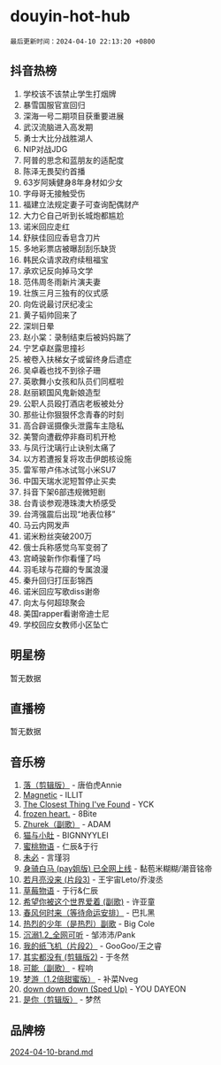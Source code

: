 # douyin-hot-hub

`最后更新时间：2024-04-10 22:13:20 +0800`

## 抖音热榜

1. 学校该不该禁止学生打烟牌
1. 暴雪国服官宣回归
1. 深海一号二期项目获重要进展
1. 武汉流脑进入高发期
1. 勇士大比分战胜湖人
1. NIP对战JDG
1. 阿普的思念和蓝朋友的适配度
1. 陈泽无畏契约首播
1. 63岁阿姨健身8年身材如少女
1. 字母哥无接触受伤
1. 福建立法规定妻子可查询配偶财产
1. 大力仑自己听到长城炮都尴尬
1. 诺米回应走红
1. 舒肤佳回应香皂含刀片
1. 多地彩票店被曝刮刮乐缺货
1. 韩民众请求政府续租福宝
1. 承欢记反向掉马文学
1. 范伟周冬雨新片演夫妻
1. 壮族三月三独有的仪式感
1. 向佐说最讨厌纪凌尘
1. 黄子韬帅回来了
1. 深圳日晕
1. 赵小棠：录制结束后被妈妈踹了
1. 宁艺卓赵露思撞衫
1. 被卷入扶梯女子或留终身后遗症
1. 吴卓羲也找不到徐子珊
1. 英歌舞小女孩和队员们同框啦
1. 赵丽颖国风鬼新娘造型
1. 公职人员殴打酒店老板被处分
1. 那些让你狠狠怀念青春的时刻
1. 高合辟谣摄像头泄露车主隐私
1. 美警向遭截停非裔司机开枪
1. 与凤行沈璃行止诀别太痛了
1. 以方若遭报复将攻击伊朗核设施
1. 雷军带卢伟冰试驾小米SU7
1. 中国天瑞水泥短暂停止买卖
1. 抖音下架6部违规微短剧
1. 台青谈参观港珠澳大桥感受
1. 台湾强震后出现“地表位移”
1. 马云内网发声
1. 诺米粉丝突破200万
1. 俄士兵称感觉乌军变弱了
1. 宫崎骏新作你看懂了吗
1. 羽毛球与花瓣的专属浪漫
1. 秦升回归打压彭锦西
1. 诺米回应写歌diss谢帝
1. 向太与何超琼聚会
1. 美国rapper看谢帝迪士尼
1. 学校回应女教师小区坠亡

## 明星榜

暂无数据

## 直播榜

暂无数据

## 音乐榜

1. [落（剪辑版）](https://sf5-hl-cdn-tos.douyinstatic.com/obj/tos-cn-ve-2774/o0h6HvN1BBbli9LtU3i5fQIleBQMF5Cg4TZmmC) - 唐伯虎Annie
1. [Magnetic](https://sf5-hl-cdn-tos.douyinstatic.com/obj/tos-cn-ve-2774/oAQCYdBNZfLACGDmVFAsfAtpy32tqErgQ3XgBN) - ILLIT
1. [The Closest Thing I've Found](https://sf6-cdn-tos.douyinstatic.com/obj/tos-cn-ve-2774/514ab5d9146f4d2ca454b7adff8e5e4d) - YCK
1. [frozen heart.](https://sf5-hl-cdn-tos.douyinstatic.com/obj/tos-cn-ve-2774/oIIWJfyjIACZA9zQMtnJ6hQQhFC4vhCupoRBsO) - 8Bite
1. [Zhurek（副歌）](https://sf6-cdn-tos.douyinstatic.com/obj/tos-cn-ve-2774/ooQm8FBZQDlf0btEYgVpCcSCQfrdJGBEKZYBGS) - ADAM
1. [猫与小肚](https://sf5-hl-cdn-tos.douyinstatic.com/obj/tos-cn-ve-2774/osZeoClMECgK8DYl6VebABgbchEtPYQjZEnRtd) - BIGNNYYLEI
1. [蜜桃物语](https://sf3-cdn-tos.douyinstatic.com/obj/tos-cn-ve-2774/oIhOSCZtIACtYU4XQkngiW9kCBfVD1Fz9IYeqL) - 仁辰&于行
1. [未必](https://sf5-hl-cdn-tos.douyinstatic.com/obj/tos-cn-ve-2774/ogntQMFnKQDZUgTCYuJgfLEtleYZZFxBQqhhFB) - 言瑾羽
1. [身骑白马 (pay姐版) 已全网上线](https://sf5-hl-cdn-tos.douyinstatic.com/obj/tos-cn-ve-2774/oQLO5ZgLsFkaDhdIIveF2zUCgfweY0gWaH4AQG) - 黏苞米糊糊/潮音铭帝
1. [若月亮没来 (片段3)](https://sf6-cdn-tos.douyinstatic.com/obj/tos-cn-ve-2774/okfyEUsGW1B1ovJi5JiN9IjvAT2lMwA054GoEB) - 王宇宙Leto/乔浚丞
1. [草莓物语](https://sf5-hl-cdn-tos.douyinstatic.com/obj/tos-cn-ve-2774/okynhJ7jEAIIZBfsLgYMEI8QC3WbQNN66RKzhT) - 于行&仁辰
1. [希望你被这个世界爱着 (副歌)](https://sf5-hl-cdn-tos.douyinstatic.com/obj/tos-cn-ve-2774/oUHCmWQfZlE3QQBKBeD8rCFLpJzPgCpImhsxMt) - 许亚童
1. [春风何时来（等待命运安排）](https://sf5-hl-cdn-tos.douyinstatic.com/obj/tos-cn-ve-2774/oICBNbD3gelMfB4WgiD1KI2jQtXZE2FgHLwtsl) - 巴扎黑
1. [热烈的少年（是热烈）副歌](https://sf3-cdn-tos.douyinstatic.com/obj/tos-cn-ve-2774/owVNI0CLDAUMtSz6TEYvfFBFL4UDFFhLfgK8fa) - Big Cole
1. [沉溺1.2_全网可听](https://sf5-hl-cdn-tos.douyinstatic.com/obj/tos-cn-ve-2774/ok2QoiBqsWAX9McZmWiI9gAB0EzwD4Xj6yfmtH) - 邹沛沛/Pank
1. [我的纸飞机（片段2）](https://sf5-hl-cdn-tos.douyinstatic.com/obj/tos-cn-ve-2774/oM2ZrKcg2CD5AeRB2gkeXOFB1IxAGJdZPazYHf) - GooGoo/王之睿
1. [其实都没有 (剪辑版2)](https://sf5-hl-cdn-tos.douyinstatic.com/obj/tos-cn-ve-2774/oEBNQenHZtBhxYjGgUDQk0BCHTigQafgFlbQ7k) - 于冬然
1. [可能（副歌）](https://sf5-hl-cdn-tos.douyinstatic.com/obj/tos-cn-ve-2774/cde1731888894259b333569393c2fb51) - 程响
1. [梦游（1.2倍甜蜜版）](https://sf5-hl-cdn-tos.douyinstatic.com/obj/tos-cn-ve-2774/o4gyAUm8hwufoEABmwVIiQtHsFuGzAEEWtNMzo) - 补菜Nveg
1. [down down down (Sped Up)](https://sf3-cdn-tos.douyinstatic.com/obj/tos-cn-ve-2774/ow80iABiXIO9DsFwK6WeZKMaJRi3BPJAotDy8m) - YOU DAYEON
1. [是你（剪辑版）](https://sf5-hl-cdn-tos.douyinstatic.com/obj/tos-cn-ve-2774/46019dae783c4c969944217fe1cfafc4) - 梦然

## 品牌榜

[2024-04-10-brand.md](2024-04-10-brand.md)

